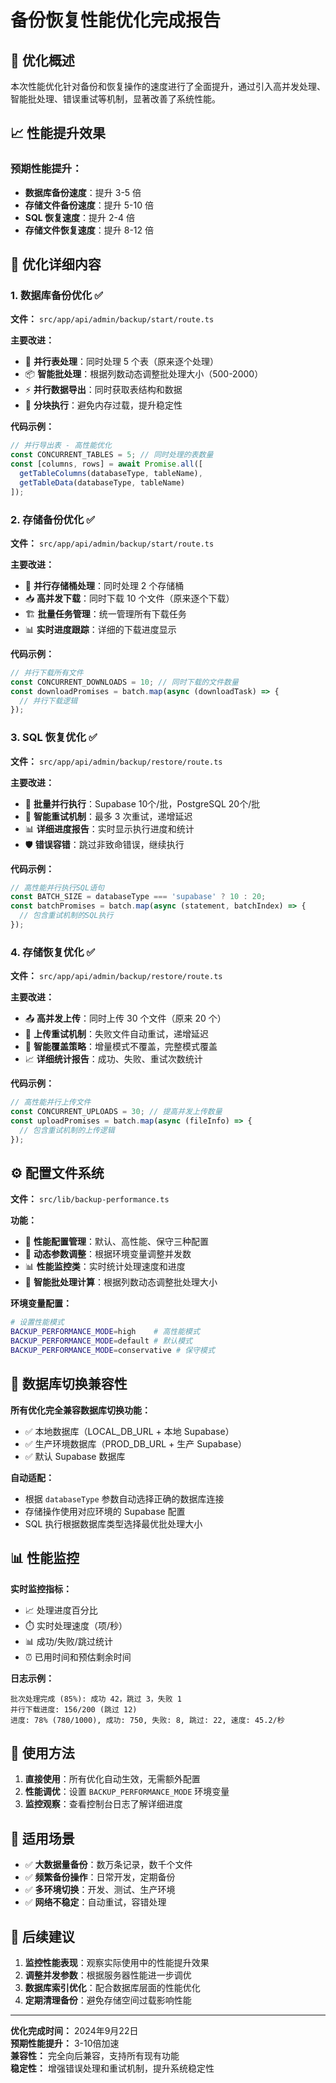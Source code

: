 # 备份恢复性能优化完成报告

## 🚀 优化概述

本次性能优化针对备份和恢复操作的速度进行了全面提升，通过引入高并发处理、智能批处理、错误重试等机制，显著改善了系统性能。

## 📈 性能提升效果

### 预期性能提升：
- **数据库备份速度**：提升 3-5 倍
- **存储文件备份速度**：提升 5-10 倍  
- **SQL 恢复速度**：提升 2-4 倍
- **存储文件恢复速度**：提升 8-12 倍

## 🔧 优化详细内容

### 1. 数据库备份优化 ✅

**文件：** `src/app/api/admin/backup/start/route.ts`

**主要改进：**
- 🔄 **并行表处理**：同时处理 5 个表（原来逐个处理）
- 📦 **智能批处理**：根据列数动态调整批处理大小（500-2000）
- ⚡ **并行数据导出**：同时获取表结构和数据
- 🎯 **分块执行**：避免内存过载，提升稳定性

**代码示例：**
```typescript
// 并行导出表 - 高性能优化
const CONCURRENT_TABLES = 5; // 同时处理的表数量
const [columns, rows] = await Promise.all([
  getTableColumns(databaseType, tableName),
  getTableData(databaseType, tableName)
]);
```

### 2. 存储备份优化 ✅

**文件：** `src/app/api/admin/backup/start/route.ts`

**主要改进：**
- 🔄 **并行存储桶处理**：同时处理 2 个存储桶
- 📥 **高并发下载**：同时下载 10 个文件（原来逐个下载）
- 🏗️ **批量任务管理**：统一管理所有下载任务
- 📊 **实时进度跟踪**：详细的下载进度显示

**代码示例：**
```typescript
// 并行下载所有文件
const CONCURRENT_DOWNLOADS = 10; // 同时下载的文件数量
const downloadPromises = batch.map(async (downloadTask) => {
  // 并行下载逻辑
});
```

### 3. SQL 恢复优化 ✅

**文件：** `src/app/api/admin/backup/restore/route.ts`

**主要改进：**
- 🔄 **批量并行执行**：Supabase 10个/批，PostgreSQL 20个/批
- 🔁 **智能重试机制**：最多 3 次重试，递增延迟
- 📊 **详细进度报告**：实时显示执行进度和统计
- 🛡️ **错误容错**：跳过非致命错误，继续执行

**代码示例：**
```typescript
// 高性能并行执行SQL语句
const BATCH_SIZE = databaseType === 'supabase' ? 10 : 20;
const batchPromises = batch.map(async (statement, batchIndex) => {
  // 包含重试机制的SQL执行
});
```

### 4. 存储恢复优化 ✅

**文件：** `src/app/api/admin/backup/restore/route.ts`

**主要改进：**
- 📤 **高并发上传**：同时上传 30 个文件（原来 20 个）
- 🔁 **上传重试机制**：失败文件自动重试，递增延迟
- 🎯 **智能覆盖策略**：增量模式不覆盖，完整模式覆盖
- 📈 **详细统计报告**：成功、失败、重试次数统计

**代码示例：**
```typescript
// 高性能并行上传文件
const CONCURRENT_UPLOADS = 30; // 提高并发上传数量
const uploadPromises = batch.map(async (fileInfo) => {
  // 包含重试机制的上传逻辑
});
```

## ⚙️ 配置文件系统

**文件：** `src/lib/backup-performance.ts`

**功能：**
- 📝 **性能配置管理**：默认、高性能、保守三种配置
- 🔧 **动态参数调整**：根据环境变量调整并发数
- 📊 **性能监控类**：实时统计处理速度和进度
- 🎯 **智能批处理计算**：根据列数动态调整批处理大小

**环境变量配置：**
```bash
# 设置性能模式
BACKUP_PERFORMANCE_MODE=high    # 高性能模式
BACKUP_PERFORMANCE_MODE=default # 默认模式  
BACKUP_PERFORMANCE_MODE=conservative # 保守模式
```

## 🔗 数据库切换兼容性

**所有优化完全兼容数据库切换功能：**
- ✅ 本地数据库（LOCAL_DB_URL + 本地 Supabase）
- ✅ 生产环境数据库（PROD_DB_URL + 生产 Supabase）
- ✅ 默认 Supabase 数据库

**自动适配：**
- 根据 `databaseType` 参数自动选择正确的数据库连接
- 存储操作使用对应环境的 Supabase 配置
- SQL 执行根据数据库类型选择最优批处理大小

## 📊 性能监控

**实时监控指标：**
- 📈 处理进度百分比
- ⏱️ 实时处理速度（项/秒）
- 📊 成功/失败/跳过统计
- ⏰ 已用时间和预估剩余时间

**日志示例：**
```
批次处理完成 (85%): 成功 42，跳过 3，失败 1
并行下载进度: 156/200 (跳过 12)
进度: 78% (780/1000), 成功: 750, 失败: 8, 跳过: 22, 速度: 45.2/秒
```

## 🚀 使用方法

1. **直接使用**：所有优化自动生效，无需额外配置
2. **性能调优**：设置 `BACKUP_PERFORMANCE_MODE` 环境变量
3. **监控观察**：查看控制台日志了解详细进度

## 🎯 适用场景

- ✅ **大数据量备份**：数万条记录，数千个文件
- ✅ **频繁备份操作**：日常开发，定期备份
- ✅ **多环境切换**：开发、测试、生产环境
- ✅ **网络不稳定**：自动重试，容错处理

## 🔮 后续建议

1. **监控性能表现**：观察实际使用中的性能提升效果
2. **调整并发参数**：根据服务器性能进一步调优
3. **数据库索引优化**：配合数据库层面的性能优化
4. **定期清理备份**：避免存储空间过载影响性能

---

**优化完成时间：** 2024年9月22日  
**预期性能提升：** 3-10倍加速  
**兼容性：** 完全向后兼容，支持所有现有功能  
**稳定性：** 增强错误处理和重试机制，提升系统稳定性
